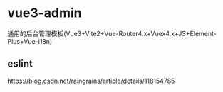 # vue3-admin
通用的后台管理模板(Vue3+Vite2+Vue-Router4.x+Vuex4.x+JS+Element-Plus+Vue-i18n)


## eslint
https://blog.csdn.net/raingrains/article/details/118154785
